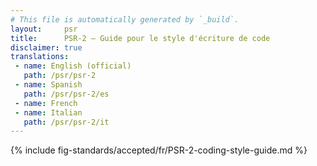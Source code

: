 ```yaml
---
# This file is automatically generated by `_build`.
layout:     psr
title:      PSR-2 — Guide pour le style d'écriture de code
disclaimer: true
translations:
 - name: English (official)
   path: /psr/psr-2
 - name: Spanish
   path: /psr/psr-2/es
 - name: French
 - name: Italian
   path: /psr/psr-2/it
---
```

{% include fig-standards/accepted/fr/PSR-2-coding-style-guide.md %}
